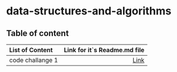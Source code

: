 # data-structures-and-algorithms

## Table of content 

| List of Content | Link for it`s Readme.md file |
| :---     | ---: |
| code challange 1 | [Link](./cc1/README.md)
